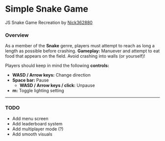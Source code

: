 # Simple Snake Game
JS Snake Game Recreation by [Nick362880](https://github.com/Nick362880)

### Overview
As a member of the **Snake** genre, players must attempt to reach as long a length as possible before crashing.
__Gameplay:__ Manuever and attempt to eat food that appears on the field. Avoid crashing into walls (or yourself)!

Players should keep in mind the following __controls:__
* __WASD / Arrow keys:__ Change direction
* __Space bar:__ Pause
    * __WASD / Arrow keys / click:__ Unpause
* __m:__ Toggle lighting setting
---
### TODO
* Add menu screen
* Add leaderboard system
* Add multiplayer mode (?)
* Add smooth visuals